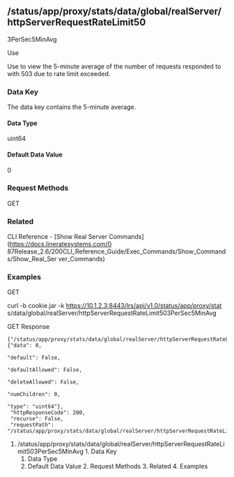 ## /status/app/proxy/stats/data/global/realServer/httpServerRequestRateLimit50
3PerSec5MinAvg

Use

Use to view the 5-minute average of the number of requests responded to with
503 due to rate limit exceeded.

### Data Key

The data key contains the 5-minute average.

#### Data Type

uint64

#### Default Data Value

0

### Request Methods

GET

### Related

CLI Reference - [Show Real Server Commands](https://docs.lineratesystems.com/0
87Release_2.6/200CLI_Reference_Guide/Exec_Commands/Show_Commands/Show_Real_Ser
ver_Commands)

### Examples

GET

curl -b cookie.jar -k https://10.1.2.3:8443/lrs/api/v1.0/status/app/proxy/stat
s/data/global/realServer/httpServerRequestRateLimit503PerSec5MinAvg

GET Response

    
    
    {"/status/app/proxy/stats/data/global/realServer/httpServerRequestRateLimit503PerSec5MinAvg": {"data": 0,
                                                                                                    "default": False,
                                                                                                    "defaultAllowed": False,
                                                                                                    "deleteAllowed": False,
                                                                                                    "numChildren": 0,
                                                                                                    "type": "uint64"},
     "httpResponseCode": 200,
     "recurse": False,
     "requestPath": "/status/app/proxy/stats/data/global/realServer/httpServerRequestRateLimit503PerSec5MinAvg"}
    

  1. /status/app/proxy/stats/data/global/realServer/httpServerRequestRateLimit503PerSec5MinAvg
    1. Data Key
      1. Data Type
      2. Default Data Value
    2. Request Methods
    3. Related
    4. Examples


